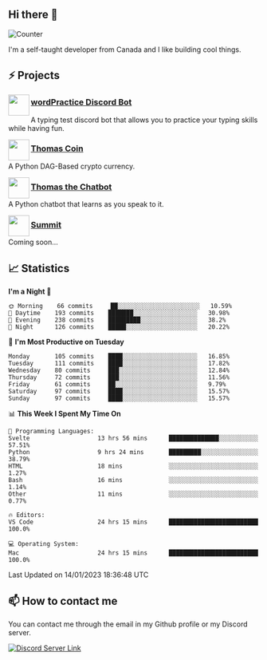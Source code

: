 <h2>Hi there 👋</h2>

![Counter](https://komarev.com/ghpvc/?username=principle105)

<p>I'm a self-taught developer from Canada and I like building cool things.</p>

<h2>⚡ Projects</h2>

<img align="left" src="https://i.imgur.com/BIzs17V.png" width="42" height="42" />
<h3><a target="_blank" href="http://wordpractice.principle.sh/">wordPractice Discord Bot</a></h3>
<p>A typing test discord bot that allows you to practice your typing skills while having fun.</p>

<img align="left" src="https://i.imgur.com/4FdQpgN.png" width="42" height="42" />
<h3><a href="https://github.com/principle105/thomas-coin">Thomas Coin</a></h3>
<p>A Python DAG-Based crypto currency.</p>

<img align="left" src="https://i.imgur.com/hA9YF2s.png" width="42" height="42" />
<h3><a href="https://github.com/principle105/thomasthechatbot">Thomas the Chatbot</a></h3>
<p>A Python chatbot that learns as you speak to it.</p>

<img align="left" src="https://i.imgur.com/Ly8Atho.png" width="42" height="42" />
<h3><a href="http://summit.sh/">Summit</a></h3>
<p>Coming soon...</p>

<h2>📈 Statistics</h2>

<!--START_SECTION:waka-->
**I'm a Night 🦉** 

```text
🌞 Morning    66 commits     ██░░░░░░░░░░░░░░░░░░░░░░░   10.59% 
🌆 Daytime    193 commits    ███████░░░░░░░░░░░░░░░░░░   30.98% 
🌃 Evening    238 commits    █████████░░░░░░░░░░░░░░░░   38.2% 
🌙 Night      126 commits    █████░░░░░░░░░░░░░░░░░░░░   20.22%

```
📅 **I'm Most Productive on Tuesday** 

```text
Monday       105 commits    ████░░░░░░░░░░░░░░░░░░░░░   16.85% 
Tuesday      111 commits    ████░░░░░░░░░░░░░░░░░░░░░   17.82% 
Wednesday    80 commits     ███░░░░░░░░░░░░░░░░░░░░░░   12.84% 
Thursday     72 commits     ███░░░░░░░░░░░░░░░░░░░░░░   11.56% 
Friday       61 commits     ██░░░░░░░░░░░░░░░░░░░░░░░   9.79% 
Saturday     97 commits     ████░░░░░░░░░░░░░░░░░░░░░   15.57% 
Sunday       97 commits     ████░░░░░░░░░░░░░░░░░░░░░   15.57%

```


📊 **This Week I Spent My Time On** 

```text
💬 Programming Languages: 
Svelte                   13 hrs 56 mins      ██████████████░░░░░░░░░░░   57.51% 
Python                   9 hrs 24 mins       █████████░░░░░░░░░░░░░░░░   38.79% 
HTML                     18 mins             ░░░░░░░░░░░░░░░░░░░░░░░░░   1.27% 
Bash                     16 mins             ░░░░░░░░░░░░░░░░░░░░░░░░░   1.14% 
Other                    11 mins             ░░░░░░░░░░░░░░░░░░░░░░░░░   0.77%

🔥 Editors: 
VS Code                  24 hrs 15 mins      █████████████████████████   100.0%

💻 Operating System: 
Mac                      24 hrs 15 mins      █████████████████████████   100.0%

```


 Last Updated on 14/01/2023 18:36:48 UTC
<!--END_SECTION:waka-->

<h2>📫 How to contact me</h2>

You can contact me through the email in my Github profile or my Discord server.

[![Discord Server Link](https://dcbadge.vercel.app/api/server/DHnk46C)](https://discord.gg/DHnk46C)

